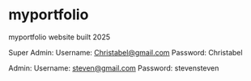 # myportfolio
myportfolio website built 2025

Super Admin:
Username: Christabel@gmail.com
Password: Christabel

Admin:
Username: steven@gmail.com
Password: stevensteven